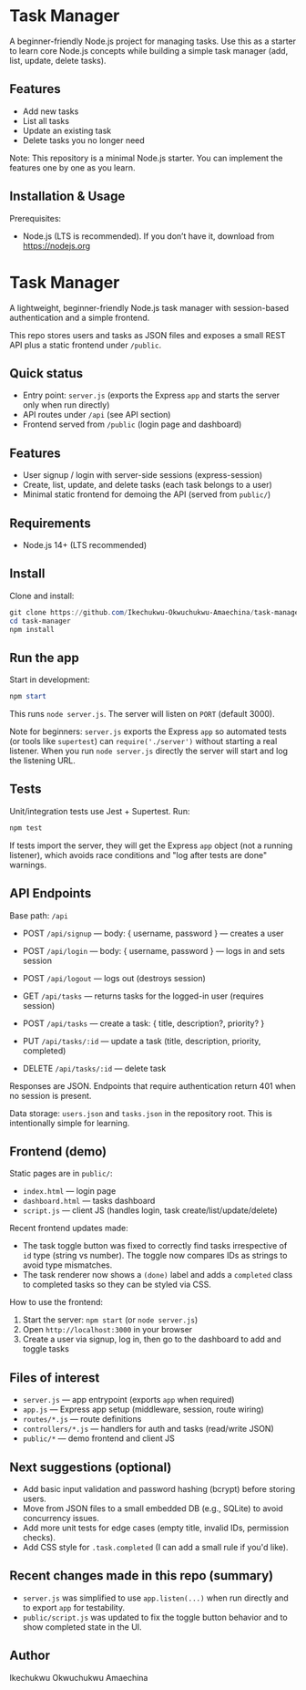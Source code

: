 # Task Manager

A beginner-friendly Node.js project for managing tasks. Use this as a starter to learn core Node.js concepts while building a simple task manager (add, list, update, delete tasks).

## Features

- Add new tasks
- List all tasks
- Update an existing task
- Delete tasks you no longer need


Note: This repository is a minimal Node.js starter. You can implement the features one by one as you learn.

## Installation & Usage

Prerequisites:
- Node.js (LTS is recommended). If you don’t have it, download from https://nodejs.org

# Task Manager

A lightweight, beginner-friendly Node.js task manager with session-based authentication and a simple frontend.

This repo stores users and tasks as JSON files and exposes a small REST API plus a static frontend under `/public`.

## Quick status

- Entry point: `server.js` (exports the Express `app` and starts the server only when run directly)
- API routes under `/api` (see API section)
- Frontend served from `/public` (login page and dashboard)

## Features

- User signup / login with server-side sessions (express-session)
- Create, list, update, and delete tasks (each task belongs to a user)
- Minimal static frontend for demoing the API (served from `public/`)

## Requirements

- Node.js 14+ (LTS recommended)

## Install

Clone and install:

```powershell
git clone https://github.com/Ikechukwu-Okwuchukwu-Amaechina/task-manager.git
cd task-manager
npm install
```

## Run the app

Start in development:

```powershell
npm start
```

This runs `node server.js`. The server will listen on `PORT` (default 3000).

Note for beginners: `server.js` exports the Express `app` so automated tests (or tools like `supertest`) can `require('./server')` without starting a real listener. When you run `node server.js` directly the server will start and log the listening URL.

## Tests

Unit/integration tests use Jest + Supertest. Run:

```powershell
npm test
```

If tests import the server, they will get the Express `app` object (not a running listener), which avoids race conditions and "log after tests are done" warnings.

## API Endpoints

Base path: `/api`

- POST `/api/signup` — body: { username, password } — creates a user
- POST `/api/login` — body: { username, password } — logs in and sets session
- POST `/api/logout` — logs out (destroys session)

- GET `/api/tasks` — returns tasks for the logged-in user (requires session)
- POST `/api/tasks` — create a task: { title, description?, priority? }
- PUT `/api/tasks/:id` — update a task (title, description, priority, completed)
- DELETE `/api/tasks/:id` — delete task

Responses are JSON. Endpoints that require authentication return 401 when no session is present.

Data storage: `users.json` and `tasks.json` in the repository root. This is intentionally simple for learning.

## Frontend (demo)

Static pages are in `public/`:
- `index.html` — login page
- `dashboard.html` — tasks dashboard
- `script.js` — client JS (handles login, task create/list/update/delete)

Recent frontend updates made:

- The task toggle button was fixed to correctly find tasks irrespective of `id` type (string vs number). The toggle now compares IDs as strings to avoid type mismatches.
- The task renderer now shows a `(done)` label and adds a `completed` class to completed tasks so they can be styled via CSS.

How to use the frontend:

1. Start the server: `npm start` (or `node server.js`)
2. Open `http://localhost:3000` in your browser
3. Create a user via signup, log in, then go to the dashboard to add and toggle tasks

## Files of interest

- `server.js` — app entrypoint (exports `app` when required)
- `app.js` — Express app setup (middleware, session, route wiring)
- `routes/*.js` — route definitions
- `controllers/*.js` — handlers for auth and tasks (read/write JSON)
- `public/*` — demo frontend and client JS

## Next suggestions (optional)

- Add basic input validation and password hashing (bcrypt) before storing users.
- Move from JSON files to a small embedded DB (e.g., SQLite) to avoid concurrency issues.
- Add more unit tests for edge cases (empty title, invalid IDs, permission checks).
- Add CSS style for `.task.completed` (I can add a small rule if you'd like).

## Recent changes made in this repo (summary)

- `server.js` was simplified to use `app.listen(...)` when run directly and to export `app` for testability.
- `public/script.js` was updated to fix the toggle button behavior and to show completed state in the UI.

## Author

Ikechukwu Okwuchukwu Amaechina


